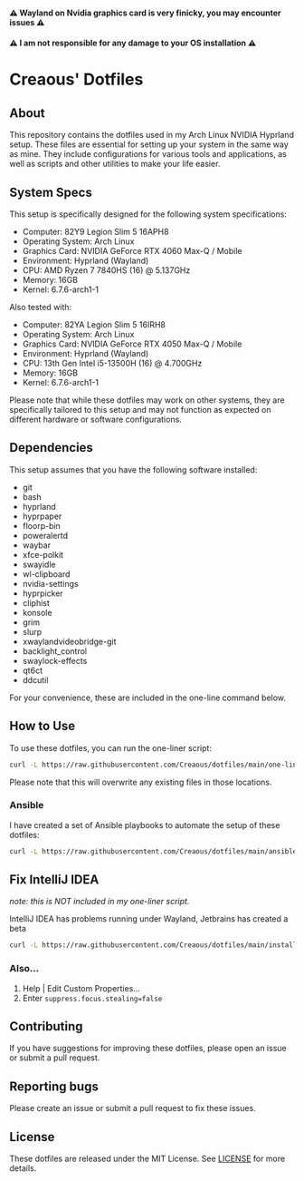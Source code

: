 #### :warning: Wayland on Nvidia graphics card is very finicky, you may encounter issues :warning:

#### :warning: I am not responsible for any damage to your OS installation :warning:

# Creaous' Dotfiles

## About

This repository contains the dotfiles used in my Arch Linux NVIDIA Hyprland setup. These files are essential for setting up your system in the same way as mine. They include configurations for various tools and applications, as well as scripts and other utilities to make your life easier.

## System Specs

This setup is specifically designed for the following system specifications:

- Computer: 82Y9 Legion Slim 5 16APH8
- Operating System: Arch Linux
- Graphics Card: NVIDIA GeForce RTX 4060 Max-Q / Mobile
- Environment: Hyprland (Wayland)
- CPU: AMD Ryzen 7 7840HS (16) @ 5.137GHz
- Memory: 16GB
- Kernel: 6.7.6-arch1-1

Also tested with:

- Computer: 82YA Legion Slim 5 16IRH8
- Operating System: Arch Linux
- Graphics Card: NVIDIA GeForce RTX 4050 Max-Q / Mobile
- Environment: Hyprland (Wayland)
- CPU: 13th Gen Intel i5-13500H (16) @ 4.700GHz
- Memory: 16GB
- Kernel: 6.7.6-arch1-1

Please note that while these dotfiles may work on other systems, they are specifically tailored to this setup and may not function as expected on different hardware or software configurations.

## Dependencies

This setup assumes that you have the following software installed:

- git
- bash
- hyprland
- hyprpaper
- floorp-bin
- poweralertd
- waybar
- xfce-polkit
- swayidle
- wl-clipboard
- nvidia-settings
- hyprpicker
- cliphist
- konsole
- grim
- slurp
- xwaylandvideobridge-git
- backlight_control
- swaylock-effects
- qt6ct
- ddcutil

For your convenience, these are included in the one-line command below.

## How to Use

To use these dotfiles, you can run the one-liner script:

```bash
curl -L https://raw.githubusercontent.com/Creaous/dotfiles/main/one-liner.sh | sh
```

Please note that this will overwrite any existing files in those locations.

### Ansible

I have created a set of Ansible playbooks to automate the setup of these dotfiles:

```bash
curl -L https://raw.githubusercontent.com/Creaous/dotfiles/main/ansible.sh | sh
```

## Fix IntelliJ IDEA

_note: this is NOT included in my one-liner script._

IntelliJ IDEA has problems running under Wayland, Jetbrains has created a beta

```bash
curl -L https://raw.githubusercontent.com/Creaous/dotfiles/main/install-jbr-runtime.sh | sh
```

### Also...

1. Help | Edit Custom Properties...
2. Enter `suppress.focus.stealing=false`

## Contributing

If you have suggestions for improving these dotfiles, please open an issue or submit a pull request.

## Reporting bugs

Please create an issue or submit a pull request to fix these issues.

## License

These dotfiles are released under the MIT License. See [LICENSE](/LICENSE) for more details.
